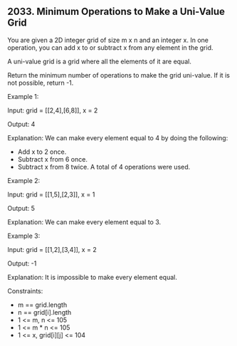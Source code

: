## 2033. Minimum Operations to Make a Uni-Value Grid

You are given a 2D integer grid of size m x n and an integer x. In one operation, you can add x to or subtract x from any element in the grid.

A uni-value grid is a grid where all the elements of it are equal.

Return the minimum number of operations to make the grid uni-value. If it is not possible, return -1.

Example 1:

Input: grid = [[2,4],[6,8]], x = 2

Output: 4

Explanation: We can make every element equal to 4 by doing the following: 
- Add x to 2 once.
- Subtract x from 6 once.
- Subtract x from 8 twice.
A total of 4 operations were used.

Example 2:

Input: grid = [[1,5],[2,3]], x = 1

Output: 5

Explanation: We can make every element equal to 3.

Example 3:

Input: grid = [[1,2],[3,4]], x = 2

Output: -1

Explanation: It is impossible to make every element equal.
 

Constraints:

- m == grid.length
- n == grid[i].length
- 1 <= m, n <= 105
- 1 <= m * n <= 105
- 1 <= x, grid[i][j] <= 104